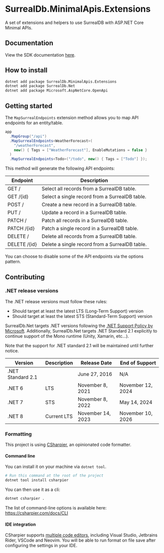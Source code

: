 # SurrealDb.MinimalApis.Extensions

A set of extensions and helpers to use SurrealDB with ASP.NET Core Minimal APIs.

## Documentation

View the SDK documentation [here](https://surrealdb.com/docs/integration/libraries/dotnet).

## How to install

```sh
dotnet add package SurrealDb.MinimalApis.Extensions
dotnet add package SurrealDb.Net
dotnet add package Microsoft.AspNetCore.OpenApi
```

## Getting started

The `MapSurrealEndpoints` extension method allows you to map API endpoints for an entity/table.

```csharp
app
  .MapGroup("/api")
  .MapSurrealEndpoints<WeatherForecast>(
    "/weatherForecast",
    new() { Tags = ["WeatherForecast"], EnableMutations = false }
  )
  .MapSurrealEndpoints<Todo>("/todo", new() { Tags = ["Todo"] });
```

This method will generate the following API endpoints:

| Endpoint     | Description                                    |
| ------------ | ---------------------------------------------- |
| GET /        | Select all records from a SurrealDB table.     |
| GET /{id}    | Select a single record from a SurrealDB table. |
| POST /       | Create a new record in a SurrealDB table.      |
| PUT /        | Update a record in a SurrealDB table.          |
| PATCH /      | Patch all records in a SurrealDB table.        |
| PATCH /{id}  | Patch a single record in a SurrealDB table.    |
| DELETE /     | Delete all records from a SurrealDB table.     |
| DELETE /{id} | Delete a single record from a SurrealDB table. |

You can choose to disable some of the API endpoints via the options pattern.

## Contributing

### .NET release versions

The .NET release versions must follow these rules:

- Should target at least the latest LTS (Long-Term Support) version
- Should target at least the latest STS (Standard-Term Support) version

SurrealDb.Net targets .NET versions following the [.NET Support Policy by Microsoft](https://dotnet.microsoft.com/en-us/platform/support/policy/dotnet-core). Additionally, SurrealDb.Net targets .NET Standard 2.1 explicitly to continue support of the Mono runtime (Unity, Xamarin, etc...).

Note that the support for .NET standard 2.1 will be maintained until further notice.

| Version           | Description | Release Date      | End of Support    |
| ----------------- | ----------- | ----------------- | ----------------- |
| .NET Standard 2.1 |             | June 27, 2016     | N/A               |
| .NET 6            | LTS         | November 8, 2021  | November 12, 2024 |
| .NET 7            | STS         | November 8, 2022  | May 14, 2024      |
| .NET 8            | Current LTS | November 14, 2023 | November 10, 2026 |

### Formatting

This project is using [CSharpier](https://csharpier.com/), an opinionated code formatter.

#### Command line

You can install it on your machine via `dotnet tool`.

```sh
# Run this command at the root of the project
dotnet tool install csharpier
```

You can then use it as a cli:

```sh
dotnet csharpier .
```

The list of command-line options is available here: https://csharpier.com/docs/CLI

#### IDE integration

CSharpier supports [multiple code editors](https://csharpier.com/docs/Editors), including Visual Studio, Jetbrains Rider, VSCode and Neovim. You will be able to run format on file save after configuring the settings in your IDE.
